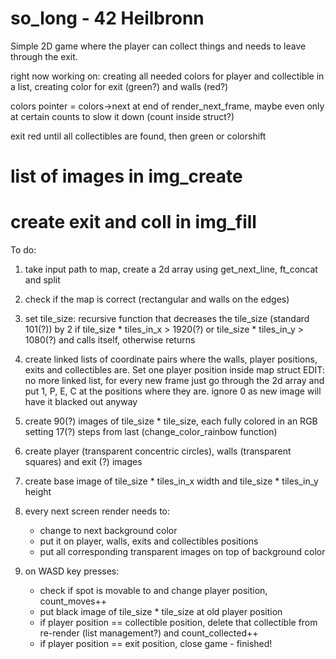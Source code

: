 # so_long - 42 Heilbronn
Simple 2D game where the player can collect things and
needs to leave through the exit.

right now working on:
creating all needed colors for player and collectible in a list,
creating color for exit (green?) and walls (red?)

colors pointer = colors->next at end of render_next_frame, maybe even
only at certain counts to slow it down (count inside struct?)

exit red until all collectibles are found, then green or colorshift

# list of images in img_create
# create exit and coll in img_fill

To do:

1.	take input path to map, create a 2d array using get_next_line, ft_concat
	and split

2.	check if the map is correct (rectangular and walls on the edges)

3.	set tile_size:
	recursive function that decreases the tile_size (standard 101(?))
	by 2 if tile_size * tiles_in_x > 1920(?) or tile_size * tiles_in_y > 1080(?)
	and calls itself, otherwise returns

4.	create linked lists of coordinate pairs where the walls, player positions,
	exits and collectibles are. Set one player position inside map struct
	EDIT: no more linked list, for every new frame just go through the 2d array
	and put 1, P, E, C at the positions where they are. ignore 0 as new image
	will have it blacked out anyway

5.	create 90(?) images of tile_size * tile_size, each fully colored in an RGB 
	setting 17(?) steps from last (change_color_rainbow function)

6.	create player (transparent concentric circles), walls (transparent squares)
	and exit (?) images

7.	create base image of tile_size * tiles_in_x width and
	tile_size * tiles_in_y height

8.	every next screen render needs to:
	-	change to next background color
	-	put it on player, walls, exits and collectibles positions
	-	put all corresponding transparent images on top of background color

9.	on WASD key presses:
	-	check if spot is movable to and change player position, count_moves++
	-	put black image of tile_size * tile_size at old player position
	-	if player position == collectible position, delete that collectible
		from re-render (list management?) and count_collected++
	-	if player position == exit position, close game - finished!
